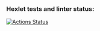 ### Hexlet tests and linter status:
[![Actions Status](https://github.com/dariakoval/java-project-78/workflows/hexlet-check/badge.svg)](https://github.com/dariakoval/java-project-78/actions)